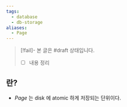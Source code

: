 ```yaml
---
tags:
  - database
  - db-storage
aliases:
  - Page
---
```

> [!fail]- 본 글은 #draft 상태입니다.
> - [ ] 내용 정리

## 란?

- *Page* 는 disk 에 atomic 하게 저장되는 단위이다.